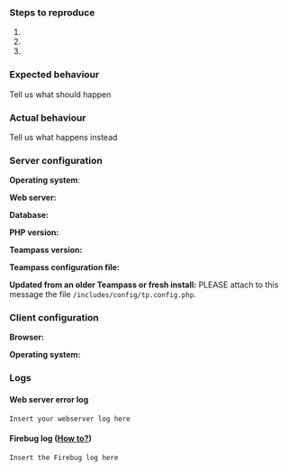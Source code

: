 <!--
Thanks for reporting issues back to Teampass! 
This is ONLY for ISSUE / DEFECT / BUG.

If you have any FEATURE REQUEST or question, please use https://teampass.userecho.com/

To make it possible for us to help you please fill out below information carefully.
--> 
### Steps to reproduce
1.
2.
3.

### Expected behaviour
Tell us what should happen

### Actual behaviour
Tell us what happens instead

### Server configuration
**Operating system**:

**Web server:**

**Database:**

**PHP version:**

**Teampass version:** 

**Teampass configuration file:**

**Updated from an older Teampass or fresh install:**
PLEASE attach to this message the file `/includes/config/tp.config.php`.

### Client configuration
**Browser:**

**Operating system:**

### Logs
#### Web server error log
```
Insert your webserver log here
```

#### Firebug log ([How to?](http://teampass.net/2014-02-09-how-to-communicate-an-error-log))
```
Insert the Firebug log here
```

